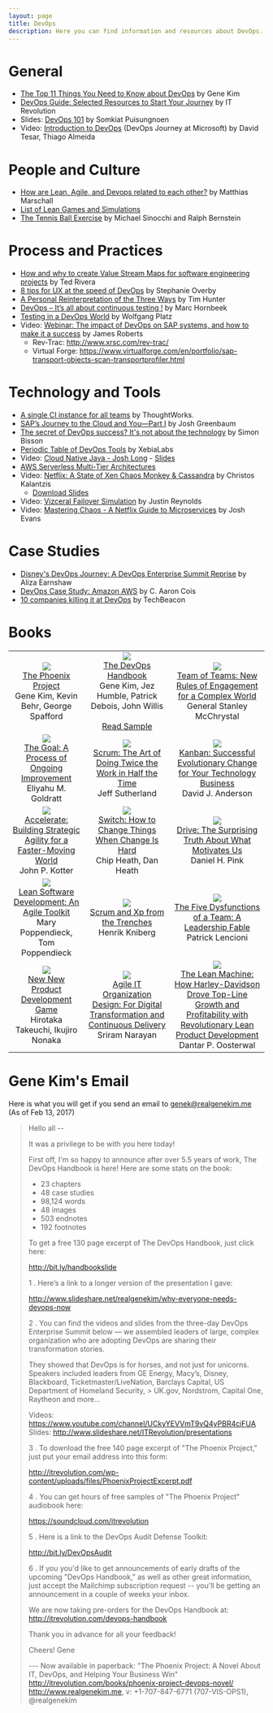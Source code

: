 ```yaml
---
layout: page
title: DevOps
description: Here you can find information and resources about DevOps.
---
```


# General

- [The Top 11 Things You Need to Know about DevOps](http://images.itrevolution.com/documents/Top_11_DevOps_01_2015.pdf) by Gene Kim
- [DevOps Guide: Selected Resources to Start Your Journey](https://dl.orangedox.com/devops-guide-v1) by IT Revolution
- Slides: [DevOps 101](https://www.slideshare.net/up1/devops-101-64995386) by Somkiat Puisungnoen
- Video: [Introduction to DevOps](https://channel9.msdn.com/Series/DevOps-Fundamentals/Introduction-to-DevOps) (DevOps Journey at Microsoft) by David Tesar, Thiago Almeida

# People and Culture

- [How are Lean, Agile, and Devops related to each other?](http://www.agileweboperations.com/lean-agile-devops-related) by Matthias Marschall
- [List of Lean Games and Simulations](http://www.leansimulations.org/p/huge-list-of-free-lean-games.html)
- [The Tennis Ball Exercise](http://leaninsider.productivitypress.com/2008/12/tennis-ball-exercise.html) by Michael Sinocchi and Ralph Bernstein

# Process and Practices

- [How and why to create Value Stream Maps for software engineering projects](https://www.ibm.com/developerworks/rational/library/10/howandwhytocreatevaluestreammapsforswengineerprojects/) by Ted Rivera
- [8 tips for UX at the speed of DevOps](https://www.hpe.com/h30683/us/en/strategic-business-insights/c/it-operations/business-strategy/8-tips-for-ux-at-the-speed-of-devops.html) by Stephanie Overby
- [A Personal Reinterpretation of the Three Ways](http://itrevolution.com/a-personal-reinterpretation-of-the-three-ways/) by Tim Hunter
- [DevOps – It’s all about continuous testing !](https://devops.com/devops-continuous-testing/) by Marc Hornbeek
- [Testing in a DevOps World](https://www.sogeti.nl/sites/default/files/Testing%20in%20a%20DevOps%20World-Wolfgang%20Platz-Tricentis%20-QAD16.pdf) by Wolfgang Platz
- Video: [Webinar: The impact of DevOps on SAP systems, and how to make it a success](http://www.basistechnologies.com/webinar-the-impact-of-DevOps-on-SAP-systems) by James Roberts
  - Rev-Trac: http://www.xrsc.com/rev-trac/
  - Virtual Forge: https://www.virtualforge.com/en/portfolio/sap-transport-objects-scan-transportprofiler.html

# Technology and Tools

- [A single CI instance for all teams](https://www.thoughtworks.com/radar/techniques/a-single-ci-instance-for-all-teams) by ThoughtWorks.
- [SAP’s Journey to the Cloud and You—Part I](https://www.asug.com/news/saps-journey-to-the-cloud-and-you-part-i) by Josh Greenbaum
- [The secret of DevOps success? It's not about the technology](http://www.zdnet.com/article/the-secret-of-devops-success-its-not-about-the-technology/) by Simon Bisson
- [Periodic Table of DevOps Tools](https://xebialabs.com/periodic-table-of-devops-tools/) by XebiaLabs
- Video: [Cloud Native Java - Josh Long](https://www.youtube.com/watch?v=5q8B6lYhFvE) - [Slides](http://www.slideshare.net/SpringCentral/cloud-native-java)
- [AWS Serverless Multi-Tier Architectures](https://d0.awsstatic.com/whitepapers/AWS_Serverless_Multi-Tier_Architectures.pdf)
- Video: [Netflix: A State of Xen Chaos Monkey & Cassandra](https://www.youtube.com/watch?v=Mu01DmxQjWA) by Christos Kalantzis
  - [Download Slides](https://www.slideshare.net/planetcassandra/netflix-a-state-of-xen-chaos-monkey-cassandra)
- Video: [Vizceral Failover Simulation](https://www.youtube.com/watch?v=KVbTjlZ0sfE) by Justin Reynolds
- Video: [Mastering Chaos - A Netflix Guide to Microservices](https://www.youtube.com/watch?v=CZ3wIuvmHeM) by Josh Evans

# Case Studies

- [Disney's DevOps Journey: A DevOps Enterprise Summit Reprise](https://puppet.com/blog/disney-s-devops-journey-a-devops-enterprise-summit-reprise) by Aliza Earnshaw
- [DevOps Case Study: Amazon AWS](https://insights.sei.cmu.edu/devops/2015/02/devops-case-study-amazon-aws.html) by C. Aaron Cois
- [10 companies killing it at DevOps](https://techbeacon.com/10-companies-killing-it-devops) by TechBeacon

# Books

|  |  |  |
|:---:|:---:|:---:|
| ![](http://akamaicovers.oreilly.com/images/9780988262508/cat.gif) <br /> [The Phoenix Project](http://shop.oreilly.com/product/9780988262508.do)<br /> Gene Kim, Kevin Behr, George Spafford | ![](http://akamaicovers.oreilly.com/images/9781942788003/cat.gif) <br /> [The DevOps Handbook](http://shop.oreilly.com/product/9781942788003.do)<br /> Gene Kim, Jez Humble, Patrick Debois, John Willis <br /><br />[Read Sample](http://images.itrevolution.com/documents/The_Phoenix_Project_excerpt.pdf) | ![](https://images-na.ssl-images-amazon.com/images/I/51niQTkTjPL._SX329_BO1,204,203,200_.jpg) <br /> [Team of Teams: New Rules of Engagement for a Complex World](https://www.amazon.com/Team-Teams-Rules-Engagement-Complex/dp/1591847486)<br /> General Stanley McChrystal |
| ![](https://images-na.ssl-images-amazon.com/images/I/519C2Gz-v2L._SX334_BO1,204,203,200_.jpg) <br />[The Goal: A Process of Ongoing Improvement](https://www.amazon.com/Goal-Process-Ongoing-Improvement/dp/0884271951)<br />Eliyahu M. Goldratt | ![](https://images-na.ssl-images-amazon.com/images/I/51s2gkMEa1L._SX327_BO1,204,203,200_.jpg) <br /> [Scrum: The Art of Doing Twice the Work in Half the Time](https://www.amazon.com/Scrum-Doing-Twice-Work-Half/dp/038534645X)<br />Jeff Sutherland | ![](https://images-na.ssl-images-amazon.com/images/I/51lWg--m5rL._SX404_BO1,204,203,200_.jpg) <br /> [Kanban: Successful Evolutionary Change for Your Technology Business](https://www.amazon.com/Kanban-Successful-Evolutionary-Technology-Business/dp/0984521402)<br />David J. Anderson |
| ![](https://images-na.ssl-images-amazon.com/images/I/51DA5WA2bkL._SX344_BO1,204,203,200_.jpg) <br /> [Accelerate: Building Strategic Agility for a Faster-Moving World](https://www.amazon.com/Accelerate-Building-Strategic-Agility-Faster-Moving/dp/1625271743)<br />John P. Kotter | ![](https://images-na.ssl-images-amazon.com/images/I/4119JNAitZL._SX336_BO1,204,203,200_.jpg) <br /> [Switch: How to Change Things When Change Is Hard](https://www.amazon.com/Switch-Change-Things-When-Hard/dp/0385528752)<br />Chip Heath, Dan Heath | ![](https://images-na.ssl-images-amazon.com/images/I/419tQKzU2jL._SX330_BO1,204,203,200_.jpg) <br />[Drive: The Surprising Truth About What Motivates Us](https://www.amazon.com/Drive-Surprising-Truth-About-Motivates/dp/1594484805)<br />Daniel H. Pink |
| ![](https://images-na.ssl-images-amazon.com/images/I/51acdW%2B6yxL._SX372_BO1,204,203,200_.jpg) <br /> [Lean Software Development: An Agile Toolkit](https://www.amazon.com/Lean-Software-Development-Agile-Toolkit/dp/0321150783)<br />Mary Poppendieck, Tom Poppendieck | ![](https://images-na.ssl-images-amazon.com/images/I/41F6QeC4WwL._SX331_BO1,204,203,200_.jpg) <br />[Scrum and Xp from the Trenches](https://www.amazon.com/Scrum-Trenches-2nd-Henrik-Kniberg/dp/1329224272)<br />Henrik Kniberg | ![](https://images-na.ssl-images-amazon.com/images/I/51QArmq8raL._SX328_BO1,204,203,200_.jpg) <br /> [The Five Dysfunctions of a Team: A Leadership Fable](https://www.amazon.com/Five-Dysfunctions-Team-Leadership-Fable/dp/0787960756)<br />Patrick Lencioni |
| ![](https://hbr.org/resources/images/products/generic-article.png) <br /> [New New Product Development Game](https://hbr.org/product/new-new-product-development-game/86116-PDF-ENG)<br />Hirotaka Takeuchi, Ikujiro Nonaka | ![](https://images-na.ssl-images-amazon.com/images/I/513BePjVmDL._SX378_BO1,204,203,200_.jpg) <br /> [Agile IT Organization Design: For Digital Transformation and Continuous Delivery](https://www.amazon.com/Agile-Organization-Design-Transformation-Continuous/dp/0133903354)<br />Sriram Narayan | ![](https://images-na.ssl-images-amazon.com/images/I/51-YEemLT6L._SX334_BO1,204,203,200_.jpg) <br /> [The Lean Machine: How Harley-Davidson Drove Top-Line Growth and Profitability with Revolutionary Lean Product Development](https://www.amazon.com/Lean-Machine-Harley-Davidson-Profitability-Revolutionary/dp/0814432883)<br />Dantar P. Oosterwal |

# Gene Kim's Email

Here is what you will get if you send an email to [genek@realgenekim.me](mailto:genek@realgenekim.me?subject=devops) (As of Feb 13, 2017)

> Hello all -- 
> 
> It was a privilege to be with you here today! 
> 
> First off, I'm so happy to announce after over 5.5 years of work, The DevOps Handbook is here! Here are some stats on the book: 
> 
> - 23 chapters 
> - 48 case studies 
> - 98,124 words 
> - 48 images 
> - 503 endnotes 
> - 192 footnotes 
> 
> To get a free 130 page excerpt of The DevOps Handbook, just click here: 
> 
> http://bit.ly/handbookslide 
> 
> 1 . Here’s a link to a longer version of the presentation I gave: 
> 
> http://www.slideshare.net/realgenekim/why-everyone-needs-devops-now 
> 
> 2 . You can find the videos and slides from the three-day DevOps Enterprise Summit below — we assembled leaders of large, complex organization who are adopting DevOps are sharing their transformation stories. 
> 
> They showed that DevOps is for horses, and not just for unicorns. Speakers included leaders from GE Energy, Macy’s, Disney, Blackboard, Ticketmaster/LiveNation, Barclays Capital, US Department of Homeland Security, > UK.gov, Nordstrom, Capital One, Raytheon and more… 
> 
> Videos: https://www.youtube.com/channel/UCkyYEVVmT9vQ4yPBR4ciFUA 
> Slides: http://www.slideshare.net/ITRevolution/presentations 
> 
> 3 . To download the free 140 page excerpt of "The Phoenix Project," just put your email address into this form: 
> 
> http://itrevolution.com/wp-content/uploads/files/PhoenixProjectExcerpt.pdf 
> 
> 4 . You can get hours of free samples of "The Phoenix Project" audiobook here: 
> 
> https://soundcloud.com/itrevolution 
> 
> 5 . Here is a link to the DevOps Audit Defense Toolkit: 
> 
> http://bit.ly/DevOpsAudit 
> 
> 6 . If you you'd like to get announcements of early drafts of the upcoming "DevOps Handbook,” as well as other great information, just accept the Mailchimp subscription request -- you'll be getting an announcement in a couple of weeks your inbox. 
> 
> We are now taking pre-orders for the DevOps Handbook at: 
> http://itrevolution.com/devops-handbook 
> 
> Thank you in advance for all your feedback! 
> 
> Cheers! 
> Gene 
>
> \--- 
> Now available in paperback: "The Phoenix Project: A Novel About IT, DevOps, and Helping Your Business Win" 
> http://itrevolution.com/books/phoenix-project-devops-novel/ 
> http://www.realgenekim.me, v: +1-707-847-6771 (707-VIS-OPS1), @realgenekim 

